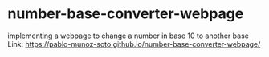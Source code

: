 # number-base-converter-webpage
implementing a webpage to change a number in base 10 to another base
Link: https://pablo-munoz-soto.github.io/number-base-converter-webpage/
